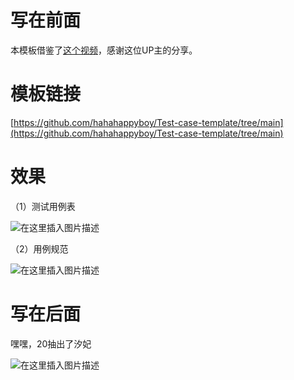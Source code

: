 # 写在前面

本模板借鉴了[这个视频](https://www.bilibili.com/video/BV1bv411T7PZ?spm_id_from=333.788.videopod.episodes&vd_source=4bbc246da01d3bb)，感谢这位UP主的分享。


# 模板链接
[https://github.com/hahahappyboy/Test-case-template/tree/main](https://github.com/hahahappyboy/Test-case-template/tree/main)

# 效果

（1）测试用例表

![在这里插入图片描述](https://i-blog.csdnimg.cn/direct/aed423688e674c608e71ef7e00cdab09.png)

（2）用例规范

![在这里插入图片描述](https://i-blog.csdnimg.cn/direct/80e5cebb16d34255b8c6f2ccfc2a2cab.png)

# 写在后面

嘿嘿，20抽出了汐妃

![在这里插入图片描述](https://i-blog.csdnimg.cn/direct/fb8c836c74924a999ccacc3f7a098c7c.png)
